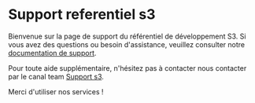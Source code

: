 # Support referentiel s3
Bienvenue sur la page de support du référentiel de développement S3. Si vous avez des questions ou besoin d'assistance, veuillez consulter notre [documentation de support](https://pages.github.maif.io/s3/doc/stockage%20objet/).

Pour toute aide supplémentaire, n'hésitez pas à contacter nous contacter par le canal team [Support s3](https://teams.microsoft.com/l/channel/19%3A2c18eb0389ac489b96e6be622d113502%40thread.tacv2/Support%20S3?groupId=2396aeda-59e0-4036-8684-1ebc353aa4ca&tenantId=9c9d8823-ab9e-4ac4-8251-32c4a7ae50d5).

Merci d'utiliser nos services !
